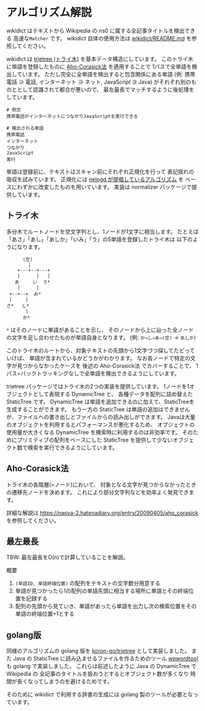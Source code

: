 # アルゴリズム解説

wikidict はテキストから Wikipedia の ns0 に属する全記事タイトルを検出できる
高速な`Matcher` です。
wikidict 自体の使用方法は [wikidict/README.md](https://github.com/koron/java-ugmatcha-suite/blob/master/wikidict/README.md) を参照してください。

wikidict は [trietree (トライ木)][trietree] を基本データ構造にしています。
このトライ木に単語を登録したものに [Aho-Corasick法][aho] を適用することで
1パスで全単語を検出しています。
ただし完全に全単語を検出すると包含関係にある単語
(例: 携帯電話 ∋ 電話, インターネット ∋ ネット, JavaScript ∋ Java)
がそれぞれ別のものととして認識されて都合が悪いので、
最左最長でマッチするように後処理をしています。

```
# 例文
携帯電話がインターネットにつながりJavaScriptを実行できる

# 検出される単語
携帯電話
インターネット
つながり
JavaScript
実行
```

単語は登録前に、テキストはスキャン前にそれぞれ正規化を行って
表記揺れの吸収を試みています。
正規化には [nelogd が提唱しているアルゴリズム][neologd-regexp] を
ベースにわずかに改変したものを用いています。
実装は normalizer パッケージで提供しています。

## トライ木

多分木でルートノードを空文字列とし、1ノードが1文字に相当します。
たとえば「あさ」「あし」「あしか」「いみ」「う」の5単語を登録したトライ木は
以下のようになります。

```
      (空)
        |
    +---+--+---+
    |      |   |
   あ     い  う*
    |      |
 +--+--+  み*
 |     |
さ*   し*
       |
      か*
```

`*` はそのノードに単語があることを示し、
そのノードから上に辿った全ノードの文字を足し合わせたものが単語自身となります。
(例: `か→し→あ→(空)` → `あしか`)

このトライ木のルートから、対象テキストの先頭から1文字づつ探してたどっていけば、
単語が含まれているかどうかがわかります。
なお各ノードで特定の文字が見つからなかったケースを
後述の Aho-Corasick法 でカバーすることで、
1パス=バックトラッキングなしで全単語を検出できるようにしています。

trietree パッケージではトライ木の2つの実装を提供しています。
1ノードを1オブジェクトとして表現する DynamicTree と、
各種データを配列に詰め替えた StaticTree です。
DynamicTree は単語を追加できるのに加えて、StaticTreeを生成することができます。
もう一方の StaticTree は単語の追加はできませんが、ファイルへの書き出しとファイルからの読み出しができます。
Javaは大量のオブジェクトを利用するとパフォーマンスが悪化するため、
オブジェクトの使用量が大きくなる DynamicTree を検索時に利用するのは非効率です。
そのためにプリミティブの配列をベースにした
StaticTree を提供して少ないオブジェクト数で検索を実行できるようにしています。

## Aho-Corasick法

トライ木の各階層(=ノード)において、
対象となる文字が見つからなかったときの遷移先ノードを決めます。
これにより部分文字列などを効率よく発見できます。

詳細な解説は <https://naoya-2.hatenadiary.org/entry/20090405/aho_corasick> を参照してください。

## 最左最長

TBW: 最左最長をO(n)で計算していることを解説。

概要

1. `(単語ID, 単語終端位置)` の配列をテキストの文字数分用意する
2. 単語が見つかったら1の配列の単語先頭に相当する場所に単語とその終端位置を記録する
3. 配列の先頭から見ていき、単語があったら単語を出力し次の検索位置をその単語の終端位置+1とする

## golang版

同様のアルゴリズムの golang 版を [koron-go/trietree][go-trietree] として実装しました。
また Java の StaticTree に読み込ませるファイルを作るためのツール [wpwordtool][wpwordtool] も golang で実装しました。
これらは前述したように Java の DynamicTree で Wikipedia の
全記事のタイトルを扱おうとするとオブジェクト数が多くなり
時間が長くなってしまうのを避けるためです。

そのために wikidict で利用する辞書の生成には
golang 製のツールが必要となっています。

[trietree]:https://ja.wikipedia.org/wiki/%E3%83%88%E3%83%A9%E3%82%A4%E6%9C%A8
[aho]:https://ja.wikipedia.org/wiki/%E3%82%A8%E3%82%A4%E3%83%9B%E2%80%93%E3%82%B3%E3%83%A9%E3%82%B7%E3%83%83%E3%82%AF%E6%B3%95
[neologd-regexp]:https://github.com/neologd/mecab-ipadic-neologd/wiki/Regexp.ja
[go-trietree]:https://github.com/koron-go/trietree
[wpwordtool]:https://github.com/koron/wpwordtool
